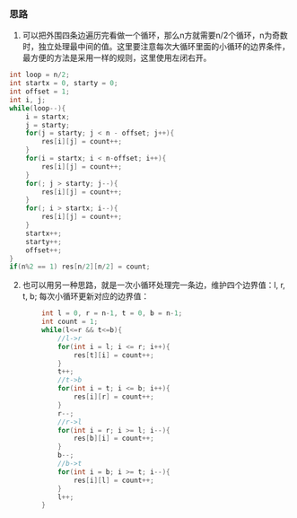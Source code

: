 ### 思路

1. 可以把外围四条边遍历完看做一个循环，那么n方就需要n/2个循环，n为奇数时，独立处理最中间的值。这里要注意每次大循环里面的小循环的边界条件，最方便的方法是采用一样的规则，这里使用左闭右开。

```c++
int loop = n/2;
int startx = 0, starty = 0;
int offset = 1;
int i, j;
while(loop--){
	i = startx;
	j = starty;
	for(j = starty; j < n - offset; j++){
		res[i][j] = count++;
	}
	for(i = startx; i < n-offset; i++){
		res[i][j] = count++;
	}
	for(; j > starty; j--){
		res[i][j] = count++;
	}
	for(; i > startx; i--){
		res[i][j] = count++;
	}
	startx++;
	starty++;
	offset++;
}
if(n%2 == 1) res[n/2][n/2] = count;
```



2. 也可以用另一种思路，就是一次小循环处理完一条边，维护四个边界值：l, r, t, b; 每次小循环更新对应的边界值：

```c++
		int l = 0, r = n-1, t = 0, b = n-1;
        int count = 1;
        while(l<=r && t<=b){
            //l->r
            for(int i = l; i <= r; i++){
                res[t][i] = count++;
            }
            t++;
            //t->b
            for(int i = t; i <= b; i++){
                res[i][r] = count++;
            }
            r--;
            //r->l
            for(int i = r; i >= l; i--){
                res[b][i] = count++;
            }
            b--;
            //b->t
            for(int i = b; i >= t; i--){
                res[i][l] = count++;
            }
            l++;
        }
```

